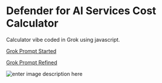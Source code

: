 # Defender for AI Services Cost Calculator

Calculator vibe coded in Grok using javascript. 

[Grok Prompt Started](https://grok.com/share/bGVnYWN5_1212a9ab-953b-4824-8049-29f6a398cea9)

[Grok Prompt Refined](https://grok.com/share/bGVnYWN5_1d8e62ec-6fb8-4704-a40c-44115d9ed942)

![enter image description here](https://raw.githubusercontent.com/swiftsolves-msft/VibeCodeProjects/refs/heads/main/cybersleuth/images/calculator.png)
